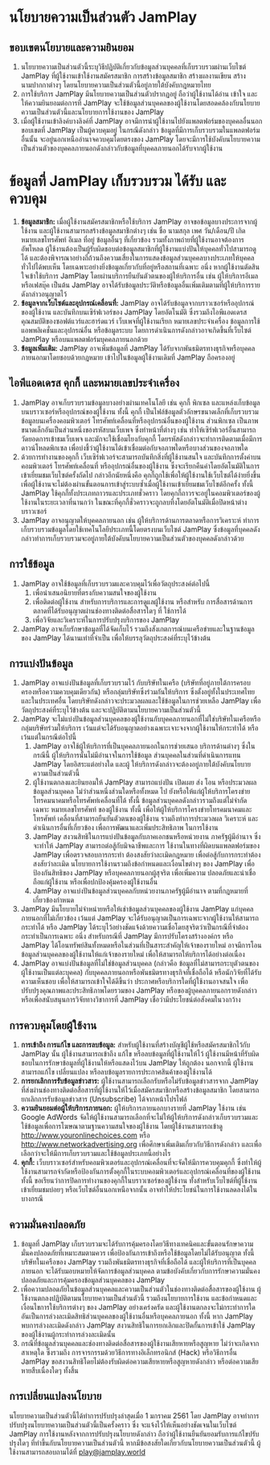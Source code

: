 # นโยบายความเป็นส่วนตัว JamPlay
## ขอบเขตนโยบายและความยินยอม
1. นโยบายความเป็นส่วนตัวนี้ระบุวิธีปฏิบัติเกี่ยวกับข้อมูลส่วนบุคคลที่เก็บรวบรวมผ่านเว็บไซต์ JamPlay ที่ผู้ใช้งานเข้าใช้งานสมัครสมาชิก การสร้างข้อมูลสมาชิก สร้างผลงานเขียน สร้างนามปากกาต่างๆ โดยนโยบายความเป็นส่วนตัวนี้อยู่ภายใต้บังคับกฎหมายไทย
2. การใช้บริการ JamPlay มีนโยบายความเป็นส่วนตัวปรากฏอยู่ ถือว่าผู้ใช้งานได้อ่าน เข้าใจ และให้ความยินยอมต่อการที่ JamPlay จะใช้ข้อมูลส่วนบุคคลของผู้ใช้งานโดยสอดคล้องกับนโยบายความเป็นส่วนตัวนี้และนโยบายการใช้งานของ JamPlay
3. เมื่อผู้ใช้งานเข้าลิงค์บางลิงค์ที่ JamPlay อาจมีการนำผู้ใช้งานไปยังแพลตฟอร์มของบุคคลอื่นนอกขอบเขตที่ JamPlay เป็นผู้ควบคุมอยู่ ในกรณีดังกล่าว ข้อมูลที่มีการเก็บรวบรวมในแพลตฟอร์มอื่นนั้น จะอยู่นอกเหนืออำนาจควบคุมโดยตรงของ JamPlay โดยจะมีการใช้บังคับนโยบายความเป็นส่วนตัวของบุคคลภายนอกดังกล่าวกับข้อมูลที่บุคคลภายนอกได้รับจากผู้ใช้งาน
# ข้อมูลที่ JamPlay เก็บรวบรวม ได้รับ และควบคุม
1. **ข้อมูลสมาชิก:** เมื่อผู้ใช้งานสมัครสมาชิกหรือใช้บริการ JamPlay อาจขอข้อมูลบางประการจากผู้ใช้งาน และผู้ใช้งานสามารถสร้างข้อมูลสมาชิกต่างๆ เช่น ชื่อ นามสกุล เพศ วัน/เดือน/ปี เกิด หมายเลขโทรศัพท์ อีเมล ที่อยู่ ข้อมูลอื่นๆ ที่เกี่ยวข้อง รวมทั้งภาพถ่ายที่ผู้ใช้งานอาจต้องการอัพโหลด ผู้ใช้งานต้องเป็นผู้รับผิดชอบต่อข้อมูลสมาชิกที่ผู้ใช้งานแบ่งปันให้บุคคลทั่วไปสามารถดูได้ และต้องพิจารณาอย่างถี่ถ้วนถึงความเสี่ยงในการแสดงข้อมูลส่วนบุคคลบางประเภทให้บุคคลทั่วไปได้พบเห็น โดยเฉพาะอย่างยิ่งข้อมูลเกี่ยวกับที่อยู่หรือสถานที่เฉพาะ อนึ่ง หากผู้ใช้งานตัดสินใจเข้าใช้บริการ JamPlay โดยผ่านบริการยืนยันตัวตนของผู้ให้บริการอื่น เช่น ผู้ให้บริการอีเมล หรือเฟสบุ๊ค เป็นต้น JamPlay อาจได้รับข้อมูลประวัติหรือข้อมูลอื่นเพิ่มเติมตามที่ผู้ให้บริการรายดังกล่าวอนุญาตไว้
2. **ข้อมูลจากเว็บไซต์และอุปกรณ์เคลื่อนที่:** JamPlay อาจได้รับข้อมูลจากบราวเซอร์หรืออุปกรณ์ของผู้ใช้งาน และบันทึกบนเซิร์ฟเวอร์ของ JamPlay โดยอัตโนมัติ ซึ่งรวมถึงไอพีแอดเดรส คุณสมบัติของซอฟต์แวร์และฮาร์ดแวร์ เว็บเพจที่ผู้ใช้งานเรียก หมายเลขประจำเครื่อง ข้อมูลการใช้แอพพลิเคชั่นและอุปกรณ์อื่น หรือข้อมูลระบบ โดยการดำเนินการดังกล่าวอาจเกิดขึ้นที่เว็บไซต์ JamPlay หรือบนแพลตฟอร์มบุคคลภายนอกด้วย
3. **ข้อมูลเพิ่มเติม:** JamPlay อาจเพิ่มข้อมูลที่ JamPlay ได้รับจากพันธมิตรทางธุรกิจหรือบุคคลภายนอกมาโดยชอบด้วยกฎหมาย เข้าไปในข้อมูลผู้ใช้งานเดิมที่ JamPlay ถือครองอยู่
## ไอพีแอดเดรส คุกกี้ และหมายเลขประจำเครื่อง
1. JamPlay อาจเก็บรวบรวมข้อมูลบางอย่างผ่านเทคโนโลยี เช่น คุกกี้ พิกเซล และแหล่งเก็บข้อมูลบนบราวเซอร์หรืออุปกรณ์ของผู้ใช้งาน ทั้งนี้ คุกกี้ เป็นไฟล์ข้อมูลตัวอักษรขนาดเล็กที่เก็บรวบรวมข้อมูลบนเครื่องคอมพิวเตอร์ โทรศัพท์เคลื่อนที่หรืออุปกรณ์อื่นของผู้ใช้งาน ส่วนพิกเซล เป็นภาพขนาดเล็กอันเป็นส่วนหนึ่งของรหัสบนเว็บเพจ ซึ่งทำหน้าที่ต่างๆ เช่น ทำให้เซิร์ฟเวอร์อื่นสามารถวัดยอดการเข้าชมเว็บเพจ และมักจะใช้เชื่อมโยงกับคุกกี้ โดยรหัสดังกล่าวจะทำการติดตามเมื่อมีการดาวน์โหลดพิกเซล เพื่อบ่งชี้ว่าผู้ใช้งานได้เข้าเชื่อมต่อกับจอภาพใดหรือบางส่วนของจอภาพใด
2. ด้วยการทำงานของคุกกี้ เว็บเซิร์ฟเวอร์จะสามารถบันทึกสิ่งที่ผู้ใช้งานสนใจ และบันทึกการตั้งค่าบนคอมพิวเตอร์ โทรศัพท์เคลื่อนที่ หรืออุปกรณ์อื่นของผู้ใช้งาน ซึ่งจะเรียกคืนค่าโดยอัตโนมัติในการเข้าเยี่ยมชมเว็บไซต์ครั้งถัดไป กล่าวอีกนัยหนึ่งคือ คุกกี้ถูกใช้เพื่อให้ผู้ใช้งานใช้เว็บไซต์ได้ง่ายยิ่งขึ้น เพื่อผู้ใช้งานจะไม่ต้องผ่านขั้นตอนการเข้าสู่ระบบซ้ำเมื่อผู้ใช้งานเข้าเยี่ยมชมเว็บไซต์อีกครั้ง ทั้งนี้ JamPlay ใช้คุกกี้ทั้งประเภทถาวรและประเภทชั่วคราว โดยคุกกี้ถาวรจะอยู่ในคอมพิวเตอร์ของผู้ใช้งานในระยะเวลาที่นานกว่า ในขณะที่คุกกี้ชั่วคราวจะถูกลบทิ้งโดยอัตโนมัติเมื่อปิดหน้าต่างบราวเซอร์
3. JamPlay อาจอนุญาตให้บุคคลภายนอก เช่น ผู้ให้บริการด้านการตลาดหรือการวิเคราะห์ ทำการเก็บรวบรวมข้อมูลโดยใช้เทคโนโลยีประเภทนี้โดยตรงบนเว็บไซต์ JamPlay ซึ่งข้อมูลที่บุคคลดังกล่าวทำการเก็บรวบรวมจะอยู่ภายใต้บังคับนโยบายความเป็นส่วนตัวของบุคคลดังกล่าวด้วย
## การใช้ข้อมูล
1. JamPlay อาจใช้ข้อมูลที่เก็บรวบรวมและควบคุมไว้เพื่อวัตถุประสงค์ต่อไปนี้
    1. เพื่อนำเสนอนิยายที่ตรงกับความสนใจของผู้ใช้งาน
    2. เพื่อติดต่อผู้ใช้งาน สำหรับการบริการและการดูแลผู้ใช้งาน หรือสำหรับ การสื่อสารด้านการตลาดที่ได้รับอนุญาตผ่านช่องทางติดต่อสื่อสารใดๆ ที่ ใช้การได้
    3. เพื่อวิจัยและวิเคราะห์ในการปรับปรุงบริการของ JamPlay
2. JamPlay อาจเก็บรักษาข้อมูลที่ได้จัดเก็บไว้ รวมถึงสังเกตการณ์บนเครือข่ายและในฐานข้อมูลของ JamPlay ได้นานเท่าที่จำเป็น เพื่อให้บรรลุวัตถุประสงค์ที่ระบุไว้ข้างต้น
## การแบ่งปันข้อมูล
1. JamPlay อาจแบ่งปันข้อมูลที่เก็บรวบรวมไว้ กับบริษัทในเครือ (บริษัทที่อยู่ภายใต้การครอบครองหรือความควบคุมเดียวกัน) หรือกลุ่มบริษัทซึ่งร่วมกันให้บริการ ซึ่งตั้งอยู่ทั้งในประเทศไทยและในประเทศอื่น โดยบริษัทดังกล่าวจะประมวลผลและใช้ข้อมูลในการช่วยเหลือ JamPlay เพื่อวัตถุประสงค์ที่ระบุไว้ข้างต้น และจะปฏิบัติตามนโยบายความเป็นส่วนตัวนี้
2. JamPlay จะไม่แบ่งปันข้อมูลส่วนบุคคลของผู้ใช้งานกับบุคคลภายนอกที่ไม่ใช่บริษัทในเครือหรือกลุ่มบริษัทร่วมให้บริการ เว้นแต่จะได้รับอนุญาตอย่างเฉพาะเจาะจงจากผู้ใช้งานให้กระทำได้ หรือเว้นแต่ในกรณีต่อไปนี้
    1. JamPlay อาจใช้ผู้ให้บริการที่เป็นบุคคลภายนอกในการช่วยเสนอ บริการด้านต่างๆ ซึ่งในกรณีนี้ ผู้ให้บริการนั้นไม่มีอำนาจในการใช้ข้อมูล ส่วนบุคคลในส่วนที่ดำเนินการแทน JamPlay โดยอิสระแต่อย่างใด และผู้ ให้บริการดังกล่าวจะต้องอยู่ภายใต้บังคับนโยบายความเป็นส่วนตัวนี้
    2. ผู้ใช้งานตกลงและยินยอมให้ JamPlay สามารถแบ่งปัน เปิดเผย ส่ง โอน หรือประมวลผลข้อมูลส่วนบุคคล ไม่ว่าส่วนหนึ่งส่วนใดหรือทั้งหมด ไป ยังหรือให้แก่ผู้ให้บริการโครงข่ายโทรคมนาคมหรือโทรศัพท์เคลื่อนที่ได้ ทั้งนี้ ข้อมูลส่วนบุคคลดังกล่าวรวมถึงแต่ไม่จำกัดเฉพาะ หมายเลขโทรศัพท์ ของผู้ใช้งาน ทั้งนี้ เพื่อให้ผู้ให้บริการโครงข่ายโทรคมนาคมและโทรศัพท์ เคลื่อนที่สามารถยืนยันตัวตนของผู้ใช้งาน รวมถึงทำการประมวลผล วิเคราะห์ และดำเนินการอื่นที่เกี่ยวข้อง เพื่อการพัฒนาและเพิ่มประสิทธิภาพ ในการใช้งาน
    3. JamPlay สงวนสิทธิในการแบ่งปันข้อมูลกับภาคเอกชนหรือหน่วยงาน ภาครัฐผู้มีอำนาจ ซึ่งจะทำให้ JamPlay สามารถต่อสู้กับมิจฉาชีพและการ ใช้งานในทางที่ผิดบนแพลตฟอร์มของ JamPlay เพื่อตรวจสอบการกระทำ ต้องสงสัยว่าละเมิดกฎหมาย เพื่อต่อสู้กับการกระทำต้องสงสัยว่าละเมิด นโยบายการใช้งานรวมถึงข้อกำหนดและเงื่อนไขต่างๆ ของ JamPlay เพื่อ ป้องกันสิทธิของ JamPlay หรือบุคคลภายนอกผู้สุจริต เพื่อเพิ่มความ ปลอดภัยและน่าเชื่อถือแก่ผู้ใช้งาน หรือเพื่อปกป้องคุ้มครองผู้ใช้งานอื่น
    4. JamPlay อาจแบ่งปันข้อมูลส่วนบุคคลกับหน่วยงานภาครัฐผู้มีอำนาจ ตามที่กฎหมายที่เกี่ยวข้องกำหนด
3. JamPlay มีนโยบายไม่จำหน่ายหรือให้เช่าข้อมูลส่วนบุคคลของผู้ใช้งาน JamPlay แก่บุคคลภายนอกที่ไม่เกี่ยวข้อง เว้นแต่ JamPlay จะได้รับอนุญาตเป็นการเฉพาะจากผู้ใช้งานให้สามารถกระทำได้ หรือ JamPlay ได้ระบุไว้อย่างชัดแจ้งด้วยความเชื่อโดยสุจริตว่าเป็นกรณีที่จำต้องกระทำเป็นการเฉพาะ อนึ่ง สำหรับกรณีที่ JamPlay มีการปรับโครงสร้างองค์กร หรือ JamPlay ได้โอนทรัพย์สินทั้งหมดหรือในส่วนที่เป็นสาระสำคัญให้เจ้าของรายใหม่ อาจมีการโอนข้อมูลส่วนบุคคลของผู้ใช้งานให้แก่เจ้าของรายใหม่ เพื่อให้สามารถให้บริการได้อย่างต่อเนื่อง
4. JamPlay อาจแบ่งปันข้อมูลที่ไม่ใช่ข้อมูลส่วนบุคคล (กล่าวคือ ข้อมูลที่ไม่สามารถระบุตัวตนของผู้ใช้งานเป็นแต่ละบุคคล) กับบุคคลภายนอกหรือพันธมิตรทางธุรกิจที่เชื่อถือได้ หรือนักวิจัยที่ได้รับความเห็นชอบ เพื่อให้สามารถเข้าใจได้ดีขึ้นว่า ประกาศหรือบริการใดที่ผู้ใช้งานอาจสนใจ เพื่อปรับปรุงคุณภาพและประสิทธิภาพโดยรวมของ JamPlay หรือของผู้บุคคลภายนอกรายดังกล่าว หรือเพื่อสนับสนุนการวิจัยทางวิชาการที่ JamPlay เชื่อว่ามีประโยชน์ต่อสังคมในวงกว้าง
## การควบคุมโดยผู้ใช้งาน
1. **การเข้าถึง การแก้ไข และการลบข้อมูล:** สำหรับผู้ใช้งานที่สร้างบัญชีผู้ใช้หรือสมัครสมาชิกไว้กับ JamPlay นั้น ผู้ใช้งานสามารถเข้าถึง แก้ไข หรือลบข้อมูลที่ผู้ใช้งานให้ไว้ ผู้ใช้งานมีหน้าที่รับผิดชอบในการรักษาข้อมูลที่ผู้ใช้งานให้หรือแสดงไว้บน JamPlay ให้ถูกต้อง นอกจากนี้ ผู้ใช้งานสามารถแก้ไข เปลี่ยนแปลง หรือลบข้อมูลรายการประกาศสินค้าของผู้ใช้งานได้
2. **การยกเลิกการรับข้อมูลข่าวสาร:** ผู้ใช้งานสามารถเลือกรับหรือไม่รับข้อมูลข่าวสารจาก JamPlay ที่ส่งผ่านช่องทางติดต่อสื่อสารที่ผู้ใช้งานให้ไว้เมื่อสมัครสมาชิกหรือสร้างข้อมูลสมาชิก โดยสามารถยกเลิกการรับข้อมูลข่าวสาร (Unsubscribe) ได้จากหน้าโปรไฟล์
3. **ความยินยอมต่อผู้ให้บริการภายนอก:** ผู้ให้บริการภายนอกบางรายที่ JamPlay ใช้งาน เช่น Google AdWords จัดให้ผู้ใช้งานสามารถเลือกที่จะไม่ให้ผู้ให้บริการดังกล่าวเก็บรวบรวมและใช้ข้อมูลเพื่อการโฆษณาตามฐานความสนใจของผู้ใช้งาน โดยผู้ใช้งานสามารถเข้าดู http://www.youronlinechoices.com หรือ http://www.networkadvertising.org เพื่อศึกษาเพิ่มเติมเกี่ยวกับวิธีการดังกล่าว และเพื่อเลือกว่าจะให้มีการเก็บรวบรวมและใช้ข้อมูลประเภทนี้อย่างไร
4. **คุกกี้:** เว็บบราวเซอร์สำหรับคอมพิวเตอร์และอุปกรณ์เคลื่อนที่จะจัดให้มีการควบคุมคุกกี้ ซึ่งทำให้ผู้ใช้งานสามารถจำกัดหรือป้องกันการตั้งคุกกี้ในระบบคอมพิวเตอร์และอุปกรณ์เคลื่อนที่ของผู้ใช้งาน ทั้งนี้ ขอเรียนว่าการปิดการทำงานของคุกกี้ในบราวเซอร์ของผู้ใช้งาน ทั้งสำหรับเว็บไซต์ที่ผู้ใช้งานเข้าเยี่ยมชมบ่อยๆ หรือเว็บไซต์อื่นนอกเหนือจากนั้น อาจทำให้ประโยชน์ในการใช้งานลดลงได้ในบางกรณี
## ความมั่นคงปลอดภัย
1. ข้อมูลที่ JamPlay เก็บรวบรวมจะได้รับการคุ้มครองโดยวิธีทางเทคนิคและขั้นตอนรักษาความมั่นคงปลอดภัยที่เหมาะสมตามควร เพื่อป้องกันการเข้าถึงหรือใช้ข้อมูลโดยไม่ได้รับอนุญาต ทั้งนี้ บริษัทในเครือของ JamPlay รวมถึงพันธมิตรทางธุรกิจที่เชื่อถือได้ และผู้ให้บริการที่เป็นบุคคลภายนอก จะได้รับมอบหมายให้จัดการข้อมูลส่วนบุคคล ตามข้อบังคับเกี่ยวกับการรักษาความมั่นคงปลอดภัยและการคุ้มครองข้อมูลส่วนบุคคลของ JamPlay
2. เพื่อความปลอดภัยในข้อมูลส่วนบุคคลและความเป็นส่วนตัวในช่องทางติดต่อสื่อสารของผู้ใช้งาน ผู้ใช้งานตกลงปฏิบัติตามนโยบายความเป็นส่วนตัวนี้ รวมถึงนโยบายการใช้งาน และข้อกำหนดและเงื่อนไขการใช้บริการต่างๆ ของ JamPlay อย่างเคร่งครัด และผู้ใช้งานตกลงจะไม่กระทำการใดอันเป็นการล่วงละเมิดสิทธิส่วนบุคคลของผู้ใช้งานอื่นหรือบุคคลภายนอก ทั้งนี้ หาก JamPlay พบการล่วงละเมิดดังกล่าว JamPlay สงวนสิทธิในการยกเลิกและปิดกั้นการเข้าใช้ JamPlay ของผู้ใช้งานผู้กระทำการล่วงละเมิดนั้น
3. กรณีที่ข้อมูลส่วนบุคคลและช่องทางติดต่อสื่อสารของผู้ใช้งานเสียหายหรือสูญหาย ไม่ว่าจะเกิดจากสาเหตุใด ซึ่งรวมถึง การจารกรรมด้วยวิธีการทางอิเล็กทรอนิกส์ (Hack) หรือวิธีการอื่น JamPlay ขอสงวนสิทธิโดยไม่ต้องรับผิดต่อความเสียหายหรือสูญหายดังกล่าว หรือต่อความเสียหายสืบเนื่องใดๆ ทั้งสิ้น
## การเปลี่ยนแปลงนโยบาย
นโยบายความเป็นส่วนตัวนี้ได้ทำการปรับปรุงล่าสุดเมื่อ 1 มกราคม 2561 โดย JamPlay อาจทำการปรับปรุงนโยบายความเป็นส่วนตัวนี้เป็นครั้งคราว ซึ่ง จะแจ้งไว้ให้เห็นอย่างชัดเจนในเว็บไซต์ JamPlay การใช้งานหลังจากการปรับปรุงนโยบายดังกล่าว ถือว่าผู้ใช้งานยืนยันยอมรับการแก้ไขปรับปรุงใดๆ ที่ทำขึ้นกับนโยบายความเป็นส่วนตัวนี้
หากมีข้อสงสัยใดเกี่ยวกับนโยบายความเป็นส่วนตัวนี้ ผู้ใช้งานสามารถสอบถามได้ที่ <a href="mailto:play@jamplay.world">play@jamplay.world</a>

